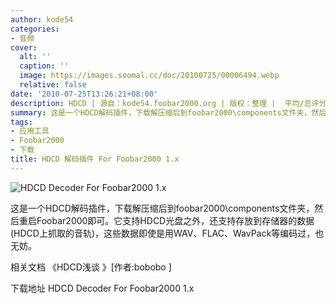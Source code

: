 ```yaml
---
author: kode54
categories:
- 音频
cover:
  alt: ''
  caption: ''
  image: https://images.soomal.cc/doc/20100725/00006494.webp
  relative: false
date: '2010-07-25T13:26:21+08:00'
description: HDCD | 源自：kode54.foobar2000.org | 版权：整理 |  平均/总评分：10.00/30
summary: 这是一个HDCD解码插件，下载解压缩后到foobar2000\components文件夹，然后重启Foobar2000即可。它支持HDCD光盘之外，还支持存放到存储器的数据(HDCD上抓取的音轨)，这些数据即使是用WAV、FLAC、WavPack等编码过，也无妨。
tags:
- 应用工具
- Foobar2000
- 下载
title: HDCD 解码插件 For Foobar2000 1.x
---
```


![HDCD Decoder For Foobar2000 1.x](https://images.soomal.cc/doc/20100725/00006494.webp)



这是一个HDCD解码插件，下载解压缩后到foobar2000\components文件夹，然后重启Foobar2000即可。它支持HDCD光盘之外，还支持存放到存储器的数据(HDCD上抓取的音轨)，这些数据即使是用WAV、FLAC、WavPack等编码过，也无妨。



相关文档
《HDCD浅谈 》[作者:bobobo ]

下载地址
HDCD Decoder For Foobar2000 1.x